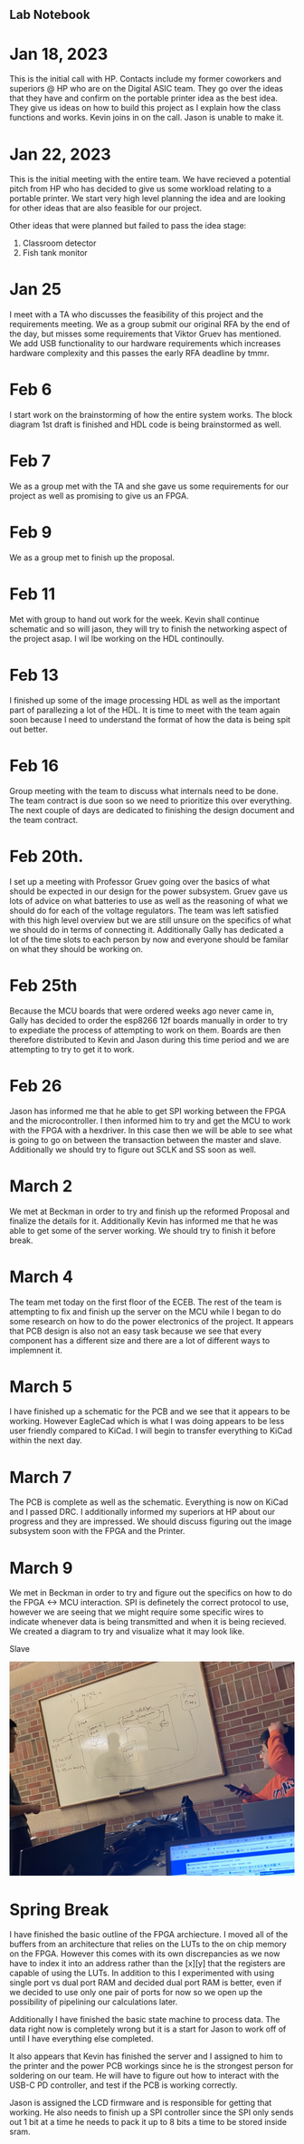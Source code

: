 ## Lab Notebook

# Jan 18, 2023

This is the initial call with HP. Contacts include my former coworkers and superiors @ HP who are on the Digital ASIC team. They go over the ideas that they have and confirm on the portable printer idea as the best idea. They give us ideas on how to build this project as I explain how the class functions and works. 
Kevin joins in on the call. Jason is unable to make it. 
# Jan 22, 2023 

This is the initial meeting with the entire team. We have recieved a potential pitch from HP who has decided to give us some workload relating to a portable printer. We start very high level planning the idea and are looking for other ideas that are also feasible for our project.

Other ideas that were planned but failed to pass the idea stage:

1. Classroom detector 
2. Fish tank monitor

# Jan 25

I meet with a TA who discusses the feasibility of this project and the requirements meeting. We as a group submit our original RFA by the end of the day, but misses some requirements that Viktor Gruev has mentioned. We add USB functionality to our hardware requirements which increases hardware complexity and this passes the early RFA deadline by tmmr. 


# Feb 6 

I start work on the brainstorming of how the entire system works. The block diagram 1st draft is finished and HDL code is being brainstormed as well. 


# Feb 7

We as a group met with the TA and she gave us some requirements for our project as well as promising to give us an FPGA.

# Feb 9
We as a group met to finish up the proposal.

# Feb 11 
Met with group to hand out work for the week. Kevin shall continue schematic and so will jason, they will try to finish the networking aspect of the project asap. I wil lbe working on the HDL continoully. 

# Feb 13

I finished up some of the image processing HDL as well as the important part of parallezing a lot of the HDL. It is time to meet with the team again soon because I need to understand the format of how the data is being spit out better. 

# Feb 16 

Group meeting with the team to discuss what internals need to be done. The team contract is due soon so we need to prioritize this over everything.
The next couple of days are dedicated to finishing the design document and the team contract. 

# Feb 20th.

I set up a meeting with Professor Gruev going over the basics of what should be expected in our design for the power subsystem. Gruev gave us lots of advice on what batteries to use as well as the reasoning of what we should do for each of the voltage regulators. The team was left satisfied with this high level overview but we are still unsure on the specifics of what we should do in terms of connecting it. Additionally Gally has dedicated a lot of the time slots to each person by now and everyone should be familar on what they should be working on.


# Feb 25th

Because the MCU boards that were ordered weeks ago never came in, Gally has decided to order the esp8266 12f boards manually in order to try to expediate the process of attempting to work on them. Boards are then therefore distributed to Kevin and Jason during this time period and we are attempting to try to get it to work.

# Feb 26 

Jason has informed me that he able to get SPI working between the FPGA and the microcontroller. I then informed him to try and get the MCU to work with the FPGA with a hexdriver. In this case then we will be able to see what is going to go on between the transaction between the master and slave. Additionally we should try to figure out SCLK and SS soon as well. 

# March 2 

We met at Beckman in order to try and finish up the reformed Proposal and finalize the details for it. Additionally Kevin has informed me that he was able to get some of the server working. We should try to finish it before break.

# March 4 

The team met today on the first floor of the ECEB. The rest of the team is attempting to fix and finish up the server on the MCU while I began to do some research on how to do the power electronics of the project. It appears that PCB design is also not an easy task because we see that every component has a different size and there are a lot of different ways to implemnent it. 

# March 5 

I have finished up a schematic for the PCB and we see that it appears to be working. However EagleCad which is what I was doing appears to be less user friendly compared to KiCad. I will begin to transfer everything to KiCad within the next day.

# March 7 

The PCB is complete as well as the schematic. Everything is now on KiCad and I passed DRC. I additionally informed my superiors at HP about our progress and they are impressed. We should discuss figuring out the image subsystem soon with the FPGA and the Printer.

# March 9

We met in Beckman in order to try and figure out the specifics on how to do the FPGA <-> MCU interaction. SPI is definetely the correct protocol to use, however we are seeing that we might require some specific wires to indicate whenever data is being transmitted and when it is being recieved. We created a diagram to try and visualize what it may look like.


Slave

![image](https://github.com/Jellyyz/ECE445/blob/main/Notebooks/Jason/Slave.jpg)


# Spring Break

I have finished the basic outline of the FPGA archiecture. I moved all of the buffers from an architecture that relies on the LUTs to the on chip memory on the FPGA. However this comes with its own discrepancies as we now have to index it into an address rather than the [x][y] that the registers are capable of using the LUTs. In addition to this I experimented with using single port vs dual port RAM and decided dual port RAM is better, even if we decided to use only one pair of ports for now so we open up the possibility of pipelining our calculations later.

Additionally I have finished the basic state machine to process data. The data right now is completely wrong but it is a start for Jason to work off of until I have everything else completed. 

It also appears that Kevin has finished the server and I assigned to him to the printer and the power PCB workings since he is the strongest person for soldering on our team. He will have to figure out how to interact with the USB-C PD controller, and test if the PCB is working correctly.

Jason is assigned the LCD firmware and is responsible for getting that working. He also needs to finish up a SPI controller since the SPI only sends out 1 bit at a time he needs to pack it up to 8 bits a time to be stored inside sram. 


